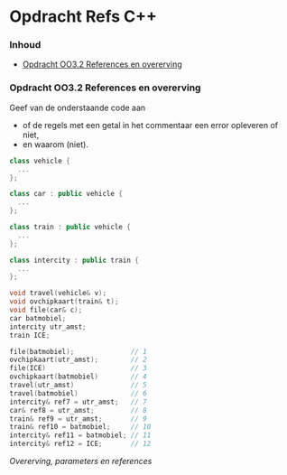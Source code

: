 # Opdracht Refs C++[](title-id) <!-- omit in toc -->

### Inhoud[](toc-id) <!-- omit in toc -->
- [Opdracht OO3.2 References en overerving](#opdracht-oo32-references-en-overerving)

### Opdracht OO3.2 References en overerving
Geef van de onderstaande code aan 
- of de regels met een getal in het commentaar een error opleveren of niet, 
- en waarom (niet).


```cpp
class vehicle {
  ...
};

class car : public vehicle {
  ...
};

class train : public vehicle {
  ...
};

class intercity : public train {
  ...
};

void travel(vehicle& v);
void ovchipkaart(train& t);
void file(car& c);
car batmobiel;
intercity utr_amst;
train ICE;

file(batmobiel);              // 1
ovchipkaart(utr_amst);        // 2
file(ICE)                     // 3
ovchipkaart(batmobiel)        // 4
travel(utr_amst)              // 5
travel(batmobiel)             // 6
intercity& ref7 = utr_amst;   // 7
car& ref8 = utr_amst;         // 8
train& ref9 = utr_amst;       // 9
train& ref10 = batmobiel;     // 10
intercity& ref11 = batmobiel; // 11
intercity& ref12 = ICE;       // 12
```
*Overerving, parameters en references*